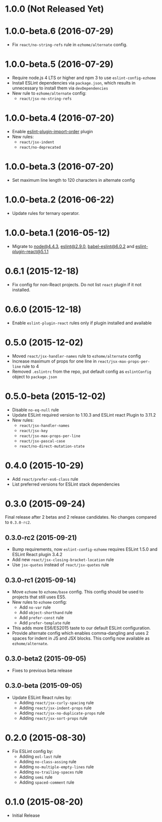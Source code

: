 1.0.0 (Not Released Yet)
========================

1.0.0-beta.6 (2016-07-29)
=========================

* Fix `react/no-string-refs` rule in `ezhome/alternate` config.

1.0.0-beta.5 (2016-07-29)
=========================

* Require node.js 4 LTS or higher and npm 3 to use `eslint-config-ezhome`
* Install ESLint dependencies via `package.json`, which results in unnecessary
  to install them via `devDependencies`
* New rule to `ezhome/alternate` config:
  * `react/jsx-no-string-refs`

1.0.0-beta.4 (2016-07-20)
=========================

* Enable [eslint-plugin-import-order](https://github.com/jfmengels/eslint-plugin-import-order)
  plugin
* New rules:
  * `react/jsx-indent`
  * `react/no-deprecated`

1.0.0-beta.3 (2016-07-20)
=========================

* Set maximum line length to 120 characters in alternate config

1.0.0-beta.2 (2016-06-22)
=========================

* Update rules for ternary operator.

1.0.0-beta.1 (2016-05-12)
=========================

* Migrate to node@4.4.3, eslint@2.9.0, babel-eslint@6.0.2 and
  eslint-plugin-react@5.1.1

0.6.1 (2015-12-18)
==================

* Fix config for non-React projects. Do not list `react` plugin if it not
  installed.

0.6.0 (2015-12-18)
==================

* Enable `eslint-plugin-react` rules only if plugin installed and available

0.5.0 (2015-12-02)
==================

* Moved `react/jsx-handler-names` rule to `ezhome/alternate` config
* Increase maximum of props for one line in `react/jsx-max-props-per-line` rule
  to 4
* Removed `.eslintrc` from the repo, put default config as `eslintConfig`
  object to `package.json`

0.5.0-beta (2015-12-02)
=======================

* Disable `no-eq-null` rule
* Update ESLint required version to 1.10.3 and ESLint react Plugin to 3.11.2
* New rules:
  * `react/jsx-handler-names`
  * `react/jsx-key`
  * `react/jsx-max-props-per-line`
  * `react/jsx-pascal-case`
  * `react/no-direct-mutation-state`

0.4.0 (2015-10-29)
==================

* Add `react/prefer-es6-class` rule
* List preferred versions for ESLint stack dependencies

0.3.0 (2015-09-24)
==================

Final release after 2 betas and 2 release candidates. No changes compared
to `0.3.0-rc2`.

0.3.0-rc2 (2015-09-21)
----------------------

* Bump requirements, now `eslint-config-ezhome` requires ESLint 1.5.0 and
  ESLint React plugin 3.4.2
* Add new `react/jsx-closing-bracket-location` rule
* Use `jsx-quotes` instead of `react/jsx-quotes` rule

0.3.0-rc1 (2015-09-14)
----------------------

* Move `ezhome` to `ezhome/base` config. This config should be used to projects
  that still uses ES5.
* New rules to `ezhome` config:
  * Add `no-var` rule
  * Add `object-shorthand` rule
  * Add `prefer-const` rule
  * Add `prefer-template` rule
* This adds more ES6/ES2015 taste to our default ESLint configuration.
* Provide alternate config which enables comma-dangling and uses 2 spaces for
  indent in JS and JSX blocks. This config now available as `ezhome/alternate`.

0.3.0-beta2 (2015-09-05)
------------------------

* Fixes to previous beta release

0.3.0-beta (2015-09-05)
-----------------------

* Update ESLint React rules by:
  * Adding `react/jsx-curly-spacing` rule
  * Adding `react/jsx-indent-props` rule
  * Adding `react/jsx-no-duplicate-props` rule
  * Adding `react/jsx-sort-props` rule

0.2.0 (2015-08-30)
==================

* Fix ESLint config by:
  * Adding `eol-last` rule
  * Adding `no-class-assing` rule
  * Adding `no-multiple-empty-lines` rule
  * Adding `no-trailing-spaces` rule
  * Adding `semi` rule
  * Adding `spaced-comment` rule

0.1.0 (2015-08-20)
==================

* Initial Release
